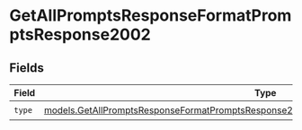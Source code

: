 # GetAllPromptsResponseFormatPromptsResponse2002


## Fields

| Field                                                                                                                                                                                      | Type                                                                                                                                                                                       | Required                                                                                                                                                                                   | Description                                                                                                                                                                                |
| ------------------------------------------------------------------------------------------------------------------------------------------------------------------------------------------ | ------------------------------------------------------------------------------------------------------------------------------------------------------------------------------------------ | ------------------------------------------------------------------------------------------------------------------------------------------------------------------------------------------ | ------------------------------------------------------------------------------------------------------------------------------------------------------------------------------------------ |
| `type`                                                                                                                                                                                     | [models.GetAllPromptsResponseFormatPromptsResponse200ApplicationJSONResponseBodyData2Type](../models/getallpromptsresponseformatpromptsresponse200applicationjsonresponsebodydata2type.md) | :heavy_check_mark:                                                                                                                                                                         | N/A                                                                                                                                                                                        |